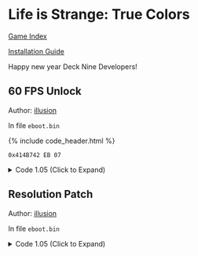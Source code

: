 # Life is Strange: True Colors

[Game Index](../README.md#games)

[Installation Guide](https://illusion0001.github.io/install-instructions/)

Happy new year Deck Nine Developers!

## 60 FPS Unlock

Author: [illusion](https://twitter.com/illusion0002)

In file `eboot.bin`

{% include code_header.html %}
```
0x414B742 EB 07
```

<details>
<summary>Code 1.05 (Click to Expand)</summary>

{% include code_header.html %}
```
0x414B742 EB 07
```

</details>

## Resolution Patch

Author: [illusion](https://twitter.com/illusion0002)

In file `eboot.bin`

<details>
<summary>Code 1.05 (Click to Expand)</summary>

{% include code_header.html %}
```
0x3A0540C 48 E8 C1 84 5D 02

# 67% of internal resolution
0x5FDD8D2 00 41 C7 04 8E 00 00 86 42 C4 C1 7A 10 04 8E C3
```

</details>
